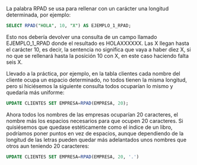 La palabra RPAD se usa para rellenar con un carácter una longitud determinada, por ejemplo:

```sql
SELECT RPAD("HOLA", 10, "X") AS EJEMPLO_1_RPAD;
```

Esto nos debería devolver una consulta de un campo llamado EJEMPLO_1_RPAD donde el resultado es HOLAXXXXXX. Las X llegan hasta el carácter 10, es decir, la sentencia no significa que vaya a haber diez X, si no que se rellenará hasta la posición 10 con X, en este caso haciendo falta seis X.

Llevado a la práctica, por ejemplo, en la tabla clientes cada nombre del cliente ocupa un espacio determinado, no todos tienen la misma longitud, pero si hiciésemos la siguiente consulta todos ocuparían lo mismo y quedaría más uniforme:

```sql
UPDATE CLIENTES SET EMPRESA=RPAD(EMPRESA, 20);
```

Ahora todos los nombres de las empresas ocuparían 20 caracteres, el nombre más los espacios necesarios para que ocupen 20 caracteres. Si quisiésemos que quedase estéticamente como el índice de un libro, podríamos poner puntos en vez de espacios, aunque dependiendo de la longitud de las letras pueden quedar más adelantados unos nombres que otros aun teniendo 20 caracteres:

```sql
UPDATE CLIENTES SET EMPRESA=RPAD(EMPRESA, 20, '.')
```
